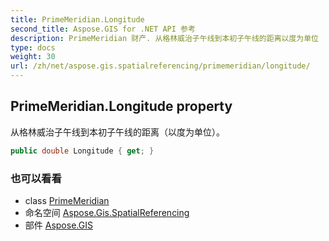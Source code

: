 ```yaml
---
title: PrimeMeridian.Longitude
second_title: Aspose.GIS for .NET API 参考
description: PrimeMeridian 财产. 从格林威治子午线到本初子午线的距离以度为单位
type: docs
weight: 30
url: /zh/net/aspose.gis.spatialreferencing/primemeridian/longitude/
---
```

## PrimeMeridian.Longitude property

从格林威治子午线到本初子午线的距离（以度为单位）。

```csharp
public double Longitude { get; }
```

### 也可以看看

* class [PrimeMeridian](../)
* 命名空间 [Aspose.Gis.SpatialReferencing](../../primemeridian/)
* 部件 [Aspose.GIS](../../../)


